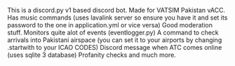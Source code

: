 This is a discord.py v1 based discord bot. Made for VATSIM Pakistan vACC. 
Has music commands (uses lavalink server so ensure you have it and set its password to the one in application.yml or vice versa)
Good moderation stuff.
Monitors quite alot of events (eventlogger.py)
A command to check arrivals into Pakistani airspace (you can set it to your airports by changing .startwith to your ICAO CODES)
Discord message when ATC comes online (uses sqlite 3 database)
Profanity checks and much more.
